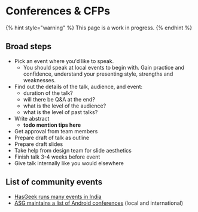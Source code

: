 # Conferences & CFPs

{% hint style="warning" %}
This page is a work in progress.
{% endhint %}

## Broad steps

* Pick an event where you'd like to speak. 
  * You should speak at local events to begin with. Gain practice and confidence, understand your presenting style, strengths and weaknesses. 
* Find out the details of the talk, audience, and event:
  * duration of the talk?
  * will there be Q&A at the end?
  * what is the level of the audience?
  * what is the level of past talks? 
* Write abstract 
  * **todo mention tips here**
* Get approval from team members 
* Prepare draft of talk as outline 
* Prepare draft slides 
* Take help from design team for slide aesthetics 
* Finish talk 3-4 weeks before event 
* Give talk internally like you would elsewhere 

## List of community events

* [HasGeek runs many events in India](https://hasgeek.com)
* [ASG maintains a list of Android conferences](http://androidstudygroup.github.io/conferences/) \(local and international\) 



